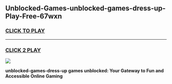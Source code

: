 
## Unblocked-Games-unblocked-games-dress-up-Play-Free-67wxn
<h3>
<a href="https://premium76.site?title=unblocked-games-dress-up&ref=09A">CLICK TO PLAY</a></h3>
<hr>

<h3>
<a href="https://premium76.site?title=unblocked-games-dress-up&ref=09A">CLICK 2 PLAY</a>
  
</h3>

<a href="https://premium76.site?title=unblocked-games-dress-up&ref=09A"><img src="https://clearcache.store/games.png"></a>


**unblocked-games-dress-up games unblocked: Your Gateway to Fun and Accessible Online Gaming**
